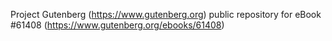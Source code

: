 Project Gutenberg (https://www.gutenberg.org) public repository for
eBook #61408 (https://www.gutenberg.org/ebooks/61408)
